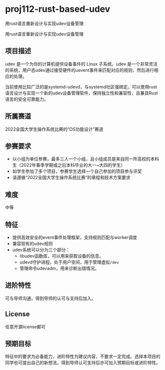 # proj112-rust-based-udev
用rust语言重新设计与实现udev设备管理

用rust语言重新设计与实现udev设备管理

## 项目描述

udev 是一个为你的计算机提供设备事件的 Linux 子系统。udev 是一个非常灵活的系统，用户态udev通过接受硬件的uevent事件来匹配对应的规则，然后进行相应的处理。

当前使用比较广泛的是systemd-udevd，与systemd社区强绑定。可以使用rust语言设计与实现一个新的udev设备管理软件，保持独立性和兼容性，且兼具Rust语言的安全可靠能力。

## 所属赛道

2022全国大学生操作系统比赛的“OS功能设计”赛道

## 参赛要求

- 以小组为单位参赛，最多三人一个小组，且小组成员是来自同一所高校的本科生（2022年春季学期或之后本科毕业的大一~大四的学生）
- 如学生参加了多个项目，参赛学生选择一个自己参加的项目参与评奖
- 请遵循“2022全国大学生操作系统比赛”的章程和技术方案要求

## 难度

中等

## 特征

- 提供高效安全的event事件处理框架，支持规则匹配与worker调度
- 兼容现有的udev规则
- udev系统可以分为三个部分：
  - libudev函数库，可以用来获取设备的信息。
  - udevd守护进程，处于用户空间，用于管理虚拟`/dev`
  - 管理命令udevadm，用来诊断出错情况。

## 进阶特性

可与导师沟通，得到导师的认可与支持后加入。

## License

任意开源license都可

## 预期目标

特征中的要求为必备能力，进阶特性为建议内容，不要求一定完成。选择本项目的同学也可提出自己的新想法，得到导师认可支持后亦可加入预期目标或进阶特性。
